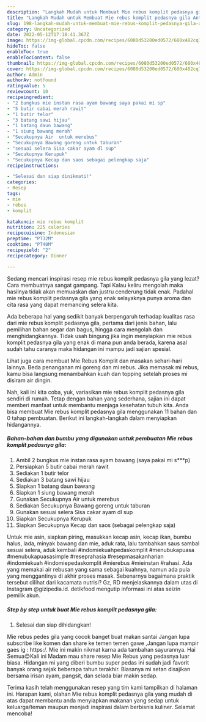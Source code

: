 ```yaml
---
description: "Langkah Mudah untuk Membuat Mie rebus komplit pedasnya gila Anti Gagal"
title: "Langkah Mudah untuk Membuat Mie rebus komplit pedasnya gila Anti Gagal"
slug: 198-langkah-mudah-untuk-membuat-mie-rebus-komplit-pedasnya-gila-anti-gagal
category: Uncategorized
date: 2022-05-12T17:18:41.367Z
image: https://img-global.cpcdn.com/recipes/6080d53200ed0572/680x482cq70/mie-rebus-komplit-pedasnya-gila-foto-resep-utama.jpg
hideToc: false
enableToc: true
enableTocContent: false
thumbnail: https://img-global.cpcdn.com/recipes/6080d53200ed0572/680x482cq70/mie-rebus-komplit-pedasnya-gila-foto-resep-utama.jpg
cover: https://img-global.cpcdn.com/recipes/6080d53200ed0572/680x482cq70/mie-rebus-komplit-pedasnya-gila-foto-resep-utama.jpg
author: Admin
authorAv: notfound
ratingvalue: 5
reviewcount: 10
recipeingredient:
- "2 bungkus mie instan rasa ayam bawang saya pakai mi sp"
- "5 butir cabai merah rawit"
- "1 butir telor"
- "3 batang sawi hijau"
- "1 batang daun bawang"
- "1 siung bawang merah"
- "Secukupnya Air  untuk merebus"
- "Secukupnya Bawang goreng untuk taburan"
- "sesuai selera Sisa cakar ayam dl sup"
- "Secukupnya Kerupuk"
- "Secukupnya Kecap dan saos sebagai pelengkap saja"
recipeinstructions:

- "Selesai dan siap dinikmati!"
categories:
- Resep
tags:
- mie
- rebus
- komplit

katakunci: mie rebus komplit 
nutrition: 225 calories
recipecuisine: Indonesian
preptime: "PT32M"
cooktime: "PT40M"
recipeyield: "2"
recipecategory: Dinner

---
```



Sedang mencari inspirasi resep mie rebus komplit pedasnya gila yang lezat? Cara membuatnya sangat gampang. Tapi Kalau keliru mengolah maka hasilnya tidak akan memuaskan dan justru cenderung tidak enak. Padahal mie rebus komplit pedasnya gila yang enak selayaknya punya aroma dan cita rasa yang dapat memancing selera kita.


Ada beberapa hal yang sedikit banyak berpengaruh terhadap kualitas rasa dari mie rebus komplit pedasnya gila, pertama dari jenis bahan, lalu pemilihan bahan segar dan bagus, hingga cara mengolah dan menghidangkannya. Tidak usah bingung jika ingin menyiapkan mie rebus komplit pedasnya gila yang enak di mana pun anda berada, karena asal sudah tahu caranya maka hidangan ini mampu jadi sajian spesial.

Lihat juga cara membuat Mie Rebus Komplit dan masakan sehari-hari lainnya. Beda penanganan mi goreng dan mi rebus. Jika memasak mi rebus, kamu bisa langsung menambahkan kuah dan topping setelah proses mi disiram air dingin.


Nah, kali ini kita coba, yuk, variasikan mie rebus komplit pedasnya gila sendiri di rumah. Tetap dengan bahan yang sederhana, sajian ini dapat memberi manfaat untuk membantu menjaga kesehatan tubuh kita. Anda bisa membuat Mie rebus komplit pedasnya gila menggunakan 11 bahan dan 0 tahap pembuatan. Berikut ini langkah-langkah dalam menyiapkan hidangannya.

<!--inarticleads1-->

##### Bahan-bahan dan bumbu yang digunakan untuk pembuatan Mie rebus komplit pedasnya gila:

1. Ambil 2 bungkus mie instan rasa ayam bawang (saya pakai mi s***p)
1. Persiapkan 5 butir cabai merah rawit
1. Sediakan 1 butir telor
1. Sediakan 3 batang sawi hijau
1. Siapkan 1 batang daun bawang
1. Siapkan 1 siung bawang merah
1. Gunakan Secukupnya Air  untuk merebus
1. Sediakan Secukupnya Bawang goreng untuk taburan
1. Gunakan sesuai selera Sisa cakar ayam dl sup
1. Siapkan Secukupnya Kerupuk
1. Siapkan Secukupnya Kecap dan saos (sebagai pelengkap saja)


Untuk mie asin, siapkan piring, masukkan kecap asin, kecap ikan, bumbu halus, lada, minyak bawang dan mie, aduk rata, lalu tambahkan saus sambal sesuai selera, aduk kembali #indomiekuahpedaskomplit #menubukapuasa #menubukapuasasimple #reseprahasia #resepmasakanharian #indomiekuah #indomiepedaskomplit #mierebus #mieinstan #rahasi. Ada yang memakai air rebusan yang sama sebagai kuahnya, namun ada pula yang menggantinya di akhir proses masak. Sebenarnya bagaimana praktik tersebut dilihat dari kacamata nutrisi? Gz, RD menjelaskannya dalam utas di Instagram @gizipedia.id. detikfood mengutip informasi ini atas seizin pemilik akun. 

<!--inarticleads2-->

##### Step by step untuk buat Mie rebus komplit pedasnya gila:


1. Selesai dan siap dihidangkan!

Mie rebus pedes gila yang cocok banget buat makan santai Jangan lupa subscribe like komen dan share ke temen temen gawe ,Jangan lupa mampir gaes ig : https:/. Mie ini makin nikmat karna ada tambahan sayurannya. Hai Semua😊Kali ini Madam mau share resep Mie Rebus yang pedasnya luar biasa. Hidangan mi yang diberi bumbu super pedas ini sudah jadi favorit banyak orang sejak beberapa tahun terakhir. Biasanya mi setan disajikan bersama irisan ayam, pangsit, dan selada biar makin sedap. 

Terima kasih telah menggunakan resep yang tim kami tampilkan di halaman ini. Harapan kami, olahan Mie rebus komplit pedasnya gila yang mudah di atas dapat membantu anda menyiapkan makanan yang sedap untuk keluarga/teman maupun menjadi inspirasi dalam berbisnis kuliner. Selamat mencoba!
